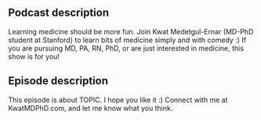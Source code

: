 ## Podcast description

Learning medicine should be more fun.
Join Kwat Medetgul-Ernar (MD-PhD student at Stanford) to learn bits of medicine simply and with comedy :)
If you are pursuing MD, PA, RN, PhD, or are just interested in medicine, this show is for you!

## Episode description

This episode is about TOPIC.
I hope you like it :)
Connect with me at KwatMDPhD.com, and let me know what you think.
